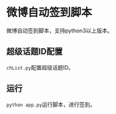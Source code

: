 # 微博自动签到脚本
微博自动签到脚本，支持python3以上版本。

## 超级话题ID配置
`chList.py`配置超级话题ID。

## 运行
`python app.py`运行脚本，进行签到。